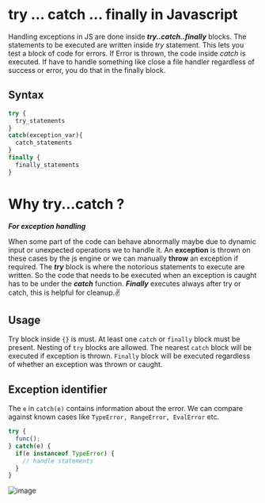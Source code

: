 # try ... catch ... finally in Javascript 
Handling exceptions in JS are done inside ***try..catch..finally*** blocks. The statements to be executed are written inside *try* statement. This lets you test a block of code for errors. If Error is thrown, the code inside *catch* is executed. If have to handle something like close a file handler regardless of success or error, you do that in the finally block.

## Syntax

```js
try {
  try_statements
}
catch(exception_var){
  catch_statements
} 
finally {
  finally_statements
}
```

# Why try...catch ?

 

***For exception handling***

When some part of the code can behave abnormally maybe due to dynamic input or unexpected operations    we to handle it. An **exception** is thrown on these cases by the js engine or we can manually **throw** an exception if required.  The ***try*** block is where the notorious statements to execute are written. So the code that needs to be executed when an exception is caught has to be under the ***catch*** function. ***Finally*** executes always after try or catch, this is helpful for cleanup.✌

## Usage

Try block inside `{}` is must.
At least one `catch` or `finally` block must be present.
Nesting of `try` blocks are allowed. The nearest `catch` block will be executed if exception is thrown.
`Finally` block will be executed regardless of whether an exception was thrown or caught.
## Exception identifier

The `e` in  `catch(e)`  contains information about the error. We can compare against known cases like 
`TypeError, RangeError, EvalError` etc. 
```js
try {
  func();
} catch(e) {
  if(e instanceof TypeError) {
    // handle statements
  }
}
```

![image](https://user-images.githubusercontent.com/9291829/111962509-62eb5d00-8b18-11eb-84ea-dfde4a3fd3be.png)
